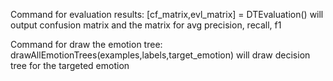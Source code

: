 
Command for evaluation results:
[cf_matrix,evl_matrix] = DTEvaluation()
will output confusion matrix and the matrix for avg precision, recall, f1


Command for draw the emotion tree:
drawAllEmotionTrees(examples,labels,target_emotion)
will draw decision tree for the targeted emotion
